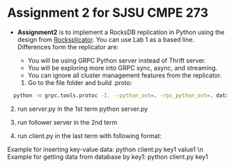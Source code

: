 # Assignment 2 for SJSU CMPE 273

* **Assignment2** is to implement a RocksDB replication in Python using the design from
[Rocksplicator](https://medium.com/@Pinterest_Engineering/open-sourcing-rocksplicator-a-real-time-rocksdb-data-replicator-558cd3847a9d). You can use Lab 1 as a based line. Differences form the replicator are:
  * You will be using GRPC Python server instead of Thrift server.
  * You will be exploring more into GRPC sync, async, and streaming.
  * You can ignore all cluster management features from the replicator.



  1. Go to the file folder and build .proto:
```sh
  python -m grpc.tools.protoc -I. --python_out=. -rpc_python_out=. datastore.proto
```
  2. run server.py in the 1st term
  python server.py

  3. run follower server in the 2nd term


  4. run client.py in the last term with following format:

  Example for inserting key-value data: python client.py key1 value1 \n
  Example for getting data from database by key1: python client.py key1
